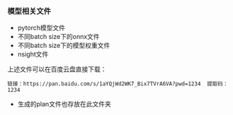 ### 模型相关文件

+ pytorch模型文件
+ 不同batch size下的onnx文件
+ 不同batch size下的模型权重文件
+ nsight文件

上述文件可以在百度云盘直接下载： 

```
链接：https://pan.baidu.com/s/1aYQjWd2WK7_Bix7TVrA6VA?pwd=1234  提取码：1234 
```

+ 生成的plan文件也存放在此文件夹